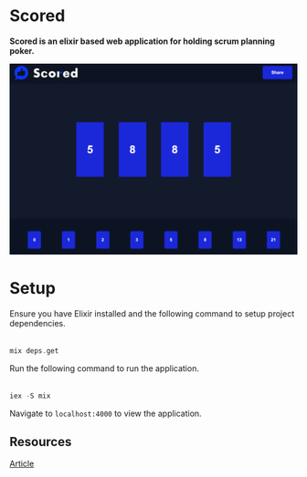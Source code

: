 # Scored

**Scored is an elixir based web application for holding scrum planning poker.**

<img src="/documentation/main.png" width="800px">

# Setup

Ensure you have Elixir installed and the following command to setup project dependencies.

```elixir

mix deps.get

```

Run the following command to run the application.

```elixir

iex -S mix

```

Navigate to `localhost:4000` to view the application.

## Resources

[Article](https://medium.com/@loganbbres/elixir-websocket-chat-example-c72986ab5778)